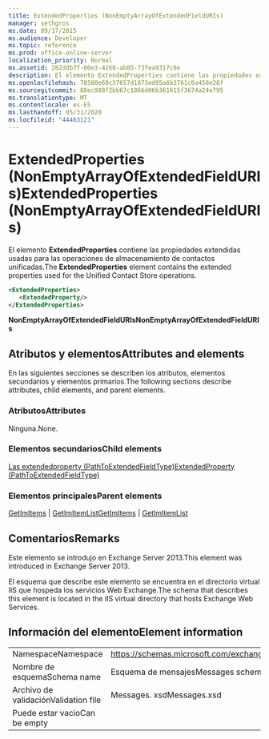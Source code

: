 ```yaml
---
title: ExtendedProperties (NonEmptyArrayOfExtendedFieldURIs)
manager: sethgros
ms.date: 09/17/2015
ms.audience: Developer
ms.topic: reference
ms.prod: office-online-server
localization_priority: Normal
ms.assetid: 282ddb7f-00e3-4260-ab85-73fea9317c0e
description: El elemento ExtendedProperties contiene las propiedades extendidas usadas para las operaciones de almacenamiento de contactos unificadas.
ms.openlocfilehash: 78580e69c37657d1873ed95a6b3761c6a458e28f
ms.sourcegitcommit: 88ec988f2bb67c1866d06b361615f3674a24e795
ms.translationtype: MT
ms.contentlocale: es-ES
ms.lasthandoff: 05/31/2020
ms.locfileid: "44463121"
---
```

# <a name="extendedproperties-nonemptyarrayofextendedfielduris"></a><span data-ttu-id="491d4-103">ExtendedProperties (NonEmptyArrayOfExtendedFieldURIs)</span><span class="sxs-lookup"><span data-stu-id="491d4-103">ExtendedProperties (NonEmptyArrayOfExtendedFieldURIs)</span></span>

<span data-ttu-id="491d4-104">El elemento **ExtendedProperties** contiene las propiedades extendidas usadas para las operaciones de almacenamiento de contactos unificadas.</span><span class="sxs-lookup"><span data-stu-id="491d4-104">The **ExtendedProperties** element contains the extended properties used for the Unified Contact Store operations.</span></span> 
  
```XML
<ExtendedProperties>
   <ExtendedProperty/>
</ExtendedProperties>
```

 <span data-ttu-id="491d4-105">**NonEmptyArrayOfExtendedFieldURIs**</span><span class="sxs-lookup"><span data-stu-id="491d4-105">**NonEmptyArrayOfExtendedFieldURIs**</span></span>
## <a name="attributes-and-elements"></a><span data-ttu-id="491d4-106">Atributos y elementos</span><span class="sxs-lookup"><span data-stu-id="491d4-106">Attributes and elements</span></span>

<span data-ttu-id="491d4-107">En las siguientes secciones se describen los atributos, elementos secundarios y elementos primarios.</span><span class="sxs-lookup"><span data-stu-id="491d4-107">The following sections describe attributes, child elements, and parent elements.</span></span>
  
### <a name="attributes"></a><span data-ttu-id="491d4-108">Atributos</span><span class="sxs-lookup"><span data-stu-id="491d4-108">Attributes</span></span>

<span data-ttu-id="491d4-109">Ninguna.</span><span class="sxs-lookup"><span data-stu-id="491d4-109">None.</span></span>
  
### <a name="child-elements"></a><span data-ttu-id="491d4-110">Elementos secundarios</span><span class="sxs-lookup"><span data-stu-id="491d4-110">Child elements</span></span>

[<span data-ttu-id="491d4-111">Las extendedproperty (PathToExtendedFieldType)</span><span class="sxs-lookup"><span data-stu-id="491d4-111">ExtendedProperty (PathToExtendedFieldType)</span></span>](extendedproperty-pathtoextendedfieldtype.md)
  
### <a name="parent-elements"></a><span data-ttu-id="491d4-112">Elementos principales</span><span class="sxs-lookup"><span data-stu-id="491d4-112">Parent elements</span></span>

<span data-ttu-id="491d4-113">[GetImItems](getimitems.md)  |  [GetImItemList](getimitemlist.md)</span><span class="sxs-lookup"><span data-stu-id="491d4-113">[GetImItems](getimitems.md) | [GetImItemList](getimitemlist.md)</span></span>
  
## <a name="remarks"></a><span data-ttu-id="491d4-114">Comentarios</span><span class="sxs-lookup"><span data-stu-id="491d4-114">Remarks</span></span>

<span data-ttu-id="491d4-115">Este elemento se introdujo en Exchange Server 2013.</span><span class="sxs-lookup"><span data-stu-id="491d4-115">This element was introduced in Exchange Server 2013.</span></span>
  
<span data-ttu-id="491d4-116">El esquema que describe este elemento se encuentra en el directorio virtual IIS que hospeda los servicios Web Exchange.</span><span class="sxs-lookup"><span data-stu-id="491d4-116">The schema that describes this element is located in the IIS virtual directory that hosts Exchange Web Services.</span></span>
  
## <a name="element-information"></a><span data-ttu-id="491d4-117">Información del elemento</span><span class="sxs-lookup"><span data-stu-id="491d4-117">Element information</span></span>

|||
|:-----|:-----|
|<span data-ttu-id="491d4-118">Namespace</span><span class="sxs-lookup"><span data-stu-id="491d4-118">Namespace</span></span>  <br/> |https://schemas.microsoft.com/exchange/services/2006/messages  <br/> |
|<span data-ttu-id="491d4-119">Nombre de esquema</span><span class="sxs-lookup"><span data-stu-id="491d4-119">Schema name</span></span>  <br/> |<span data-ttu-id="491d4-120">Esquema de mensajes</span><span class="sxs-lookup"><span data-stu-id="491d4-120">Messages schema</span></span>  <br/> |
|<span data-ttu-id="491d4-121">Archivo de validación</span><span class="sxs-lookup"><span data-stu-id="491d4-121">Validation file</span></span>  <br/> |<span data-ttu-id="491d4-122">Messages. xsd</span><span class="sxs-lookup"><span data-stu-id="491d4-122">Messages.xsd</span></span>  <br/> |
|<span data-ttu-id="491d4-123">Puede estar vacío</span><span class="sxs-lookup"><span data-stu-id="491d4-123">Can be empty</span></span>  <br/> ||
   


